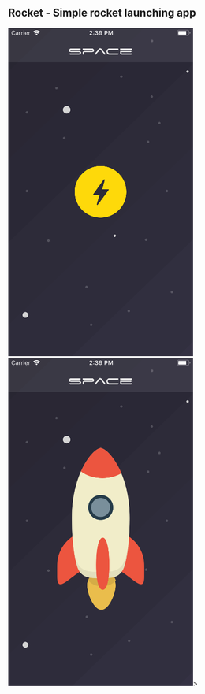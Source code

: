 ## Rocket - Simple rocket launching app

<img src="https://github.com/iOS-11/Rocket/blob/master/start.png" width=375 height=667>
<img src="https://github.com/iOS-11/Rocket/blob/master/rocket_launching.png" width=375 height=667>>

